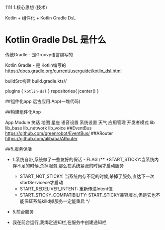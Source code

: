 1111
1.核心思想 (技术)

Kotlin + 组件化 + Kotlin Gradle DsL

# Kotlin Gradle DsL 是什么

传统Gradle - 是Groovy语言编写的

Kotlin Gradle - 是 Kotlin编写的
https://docs.gradle.org/current/userguide/kotlin_dsl.html

buildSrc构建
build.gradle.kts//

plugins {
    `kotlin-dsl`
}
repositories{
    jcenter()
}

##组件化app
远古应用:App(一堆代码)

##构建组件化App

App
Module 笑话 地图 星座 语音设置 系统设置 天气 应用管理 开发者模式
lib lib_base lib_network lib_voice 
##EventBus
https://github.com/greenrobot/EventBus/
##ARouter
https://github.com/alibaba/ARouter

##5.服务保活
- 1.系统自带,系统做了一些友好的保活 - FLAG
  /**
     *START_STICKY:当系统内存不足的时候,杀掉服务,那么在系统紧张的时候才启动服务
     * START_NOT_STICKY: 当系统内存不足的时候,杀掉了服务,直达下一次startServicece才启动
     * START_REDELIVER_INTENT: 重新传递Intent值
     * START_STICKY_COMPATIBILITY: START_STICKY兼容版本,但是它也不能保证系统killd掉服务一定能重启
     */
     
 - 5.前台服务  
 - 我在前台运行,我绑定通知栏,在服务中创建通知栏  
     
